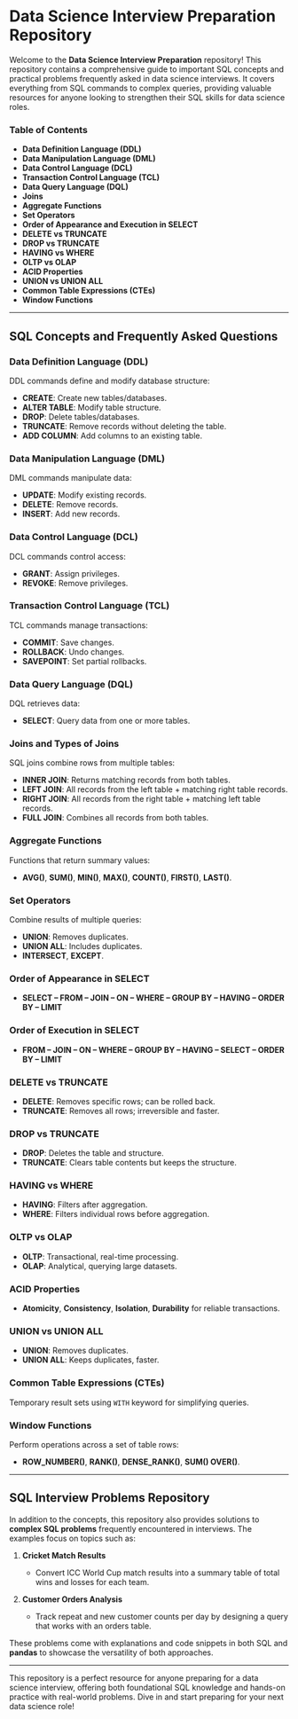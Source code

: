 # Data Science Interview Preparation Repository

Welcome to the **Data Science Interview Preparation** repository! This repository contains a comprehensive guide to important SQL concepts and practical problems frequently asked in data science interviews. It covers everything from SQL commands to complex queries, providing valuable resources for anyone looking to strengthen their SQL skills for data science roles.

### Table of Contents
- **Data Definition Language (DDL)**
- **Data Manipulation Language (DML)**
- **Data Control Language (DCL)**
- **Transaction Control Language (TCL)**
- **Data Query Language (DQL)**
- **Joins**
- **Aggregate Functions**
- **Set Operators**
- **Order of Appearance and Execution in SELECT**
- **DELETE vs TRUNCATE**
- **DROP vs TRUNCATE**
- **HAVING vs WHERE**
- **OLTP vs OLAP**
- **ACID Properties**
- **UNION vs UNION ALL**
- **Common Table Expressions (CTEs)**
- **Window Functions**

---

## SQL Concepts and Frequently Asked Questions

### Data Definition Language (DDL)
DDL commands define and modify database structure:
- **CREATE**: Create new tables/databases.
- **ALTER TABLE**: Modify table structure.
- **DROP**: Delete tables/databases.
- **TRUNCATE**: Remove records without deleting the table.
- **ADD COLUMN**: Add columns to an existing table.

### Data Manipulation Language (DML)
DML commands manipulate data:
- **UPDATE**: Modify existing records.
- **DELETE**: Remove records.
- **INSERT**: Add new records.

### Data Control Language (DCL)
DCL commands control access:
- **GRANT**: Assign privileges.
- **REVOKE**: Remove privileges.

### Transaction Control Language (TCL)
TCL commands manage transactions:
- **COMMIT**: Save changes.
- **ROLLBACK**: Undo changes.
- **SAVEPOINT**: Set partial rollbacks.

### Data Query Language (DQL)
DQL retrieves data:
- **SELECT**: Query data from one or more tables.

### Joins and Types of Joins
SQL joins combine rows from multiple tables:
- **INNER JOIN**: Returns matching records from both tables.
- **LEFT JOIN**: All records from the left table + matching right table records.
- **RIGHT JOIN**: All records from the right table + matching left table records.
- **FULL JOIN**: Combines all records from both tables.

### Aggregate Functions
Functions that return summary values:
- **AVG()**, **SUM()**, **MIN()**, **MAX()**, **COUNT()**, **FIRST()**, **LAST()**.

### Set Operators
Combine results of multiple queries:
- **UNION**: Removes duplicates.
- **UNION ALL**: Includes duplicates.
- **INTERSECT**, **EXCEPT**.

### Order of Appearance in SELECT
- **SELECT – FROM – JOIN – ON – WHERE – GROUP BY – HAVING – ORDER BY – LIMIT**

### Order of Execution in SELECT
- **FROM – JOIN – ON – WHERE – GROUP BY – HAVING – SELECT – ORDER BY – LIMIT**

### DELETE vs TRUNCATE
- **DELETE**: Removes specific rows; can be rolled back.
- **TRUNCATE**: Removes all rows; irreversible and faster.

### DROP vs TRUNCATE
- **DROP**: Deletes the table and structure.
- **TRUNCATE**: Clears table contents but keeps the structure.

### HAVING vs WHERE
- **HAVING**: Filters after aggregation.
- **WHERE**: Filters individual rows before aggregation.

### OLTP vs OLAP
- **OLTP**: Transactional, real-time processing.
- **OLAP**: Analytical, querying large datasets.

### ACID Properties
- **Atomicity**, **Consistency**, **Isolation**, **Durability** for reliable transactions.

### UNION vs UNION ALL
- **UNION**: Removes duplicates.
- **UNION ALL**: Keeps duplicates, faster.

### Common Table Expressions (CTEs)
Temporary result sets using `WITH` keyword for simplifying queries.

### Window Functions
Perform operations across a set of table rows:
- **ROW_NUMBER()**, **RANK()**, **DENSE_RANK()**, **SUM() OVER()**.

---

## SQL Interview Problems Repository

In addition to the concepts, this repository also provides solutions to **complex SQL problems** frequently encountered in interviews. The examples focus on topics such as:

1. **Cricket Match Results**
   - Convert ICC World Cup match results into a summary table of total wins and losses for each team.
   
2. **Customer Orders Analysis**
   - Track repeat and new customer counts per day by designing a query that works with an orders table.
   
These problems come with explanations and code snippets in both SQL and **pandas** to showcase the versatility of both approaches.

---

This repository is a perfect resource for anyone preparing for a data science interview, offering both foundational SQL knowledge and hands-on practice with real-world problems. Dive in and start preparing for your next data science role!
